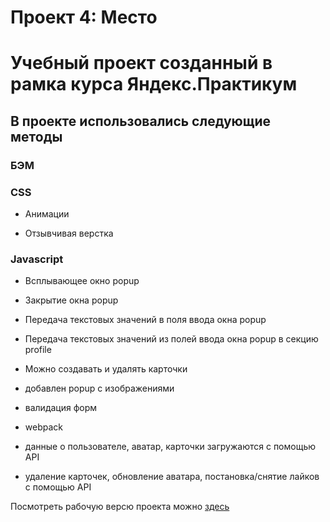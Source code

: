 # Проект 4: Место

# Учебный проект созданный в рамка курса Яндекс.Практикум



## В проекте использовались следующие методы

### БЭМ

### CSS

* Анимации

* Отзывчивая верстка

### Javascript

* Всплывающее окно popup

* Закрытие окна popup

* Передача текстовых значений в поля ввода окна popup

* Передача текстовых значений из полей ввода окна popup в секцию profile

* Можно создавать и удалять карточки

* добавлен popup с изображениями

* валидация форм

* webpack

*  данные о пользователе, аватар, карточки загружаются с помощью API

* удаление карточек, обновление аватара, постановка/снятие лайков с помощью API



Посмотреть рабочую версю проекта можно [здесь](https://shum89.github.io/mesto/index.html)
